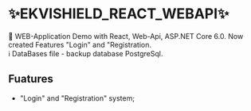 # ✨EKVISHIELD_REACT_WEBAPI✨
🎩
WEB-Application
   Demo with React, Web-Api, ASP.NET Core 6.0. Now created Features "Login" and "Registration.
   </br>
   ℹ️ DataBases file - backup database PostgreSql.
   
## Fuatures
- "Login" and "Registration" system;
